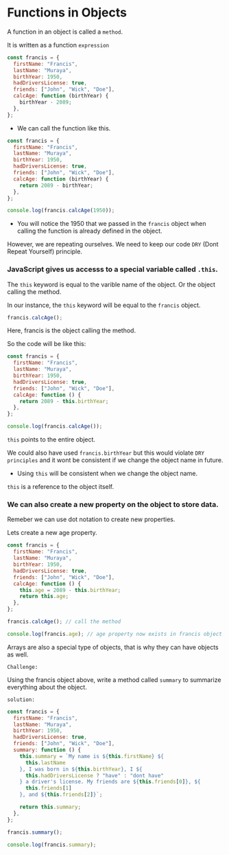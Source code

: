# Functions in Objects

A function in an object is called a `method`.

It is written as a function `expression`

```js
const francis = {
  firstName: "Francis",
  lastName: "Muraya",
  birthYear: 1950,
  hadDriversLicense: true,
  friends: ["John", "Wick", "Doe"],
  calcAge: function (birthYear) {
    birthYear - 2089;
  },
};
```

- We can call the function like this.

```js
const francis = {
  firstName: "Francis",
  lastName: "Muraya",
  birthYear: 1950,
  hadDriversLicense: true,
  friends: ["John", "Wick", "Doe"],
  calcAge: function (birthYear) {
    return 2089 - birthYear;
  },
};

console.log(francis.calcAge(1950));
```

- You will notice the 1950 that we passed in the `francis` object when calling the function is already defined in the object.

However, we are repeating ourselves. We need to keep our code `DRY` (Dont Repeat Yourself) principle.

### JavaScript gives us accesss to a special variable called `.this`.

The `this` keyword is equal to the varible name of the object. Or the object calling the method.

In our instance, the `this` keyword will be equal to the `francis` object.

```js
francis.calcAge();
```

Here, francis is the object calling the method.

So the code will be like this:

```js
const francis = {
  firstName: "Francis",
  lastName: "Muraya",
  birthYear: 1950,
  hadDriversLicense: true,
  friends: ["John", "Wick", "Doe"],
  calcAge: function () {
    return 2089 - this.birthYear;
  },
};

console.log(francis.calcAge());
```

`this` points to the entire object.

We could also have used `francis.birthYear` but this would violate `DRY principles` and it wont be consistent if we change the object name in future.

- Using `this` will be consistent when we change the object name.

`this` is a reference to the object itself.

### We can also create a new property on the object to store data.

Remeber we can use dot notation to create new properties.

Lets create a new age property.

```js
const francis = {
  firstName: "Francis",
  lastName: "Muraya",
  birthYear: 1950,
  hadDriversLicense: true,
  friends: ["John", "Wick", "Doe"],
  calcAge: function () {
    this.age = 2089 - this.birthYear;
    return this.age;
  },
};

francis.calcAge(); // call the method

console.log(francis.age); // age property now exists in francis object
```

Arrays are also a special type of objects, that is why they can have objects as well.

`Challenge: `

Using the francis object above, write a method called `summary` to summarize everything about the object.

`solution:`

```js
const francis = {
  firstName: "Francis",
  lastName: "Muraya",
  birthYear: 1950,
  hadDriversLicense: true,
  friends: ["John", "Wick", "Doe"],
  summary: function () {
    this.summary = `My name is ${this.firstName} ${
      this.lastName
    }, I was born in ${this.birthYear}, I ${
      this.hadDriversLicense ? "have" : "dont have"
    } a driver's license. My friends are ${this.friends[0]}, ${
      this.friends[1]
    }, and ${this.friends[2]}`;

    return this.summary;
  },
};

francis.summary();

console.log(francis.summary);
```
